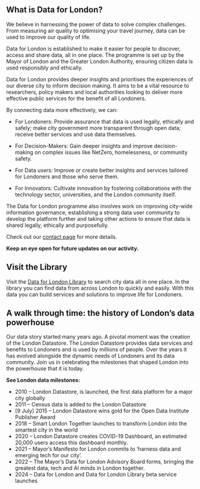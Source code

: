 ## What is Data for London?

We believe in harnessing the power of data to solve complex challenges. From measuring air quality to optimising your travel journey, data can be used to improve our quality of life.

Data for London is established to make it easier for people to discover, access and share data, all in one place. The programme is set up by the Mayor of London and the Greater London Authority, ensuring citizen data is used responsibly and ethically.

Data for London provides deeper insights and prioritises the experiences of our diverse city to inform decision making. It aims to be a vital resource to researchers, policy makers and local authorities looking to deliver more effective public services for the benefit of all Londoners.

By connecting data more effectively, we can:

- For Londoners: Provide assurance that data is used legally, ethically and safely; make city government more transparent through open data; receive better services and use data themselves.

- For Decision-Makers: Gain deeper insights and improve decision-making on complex issues like NetZero, homelessness, or community safety.

- For Data users: Improve or create better insights and services tailored for Londoners and those who serve them.

- For Innovators: Cultivate innovation by fostering collaborations with the technology sector, universities, and the London community itself.

The Data for London programme also involves work on improving city-wide information governance, establishing a strong data user community to develop the platform further and taking other actions to ensure that data is shared legally, ethically and purposefully.

Check out our [contact page](contact.md) for more details.

**Keep an eye open for future updates on our activity.**

## Visit the Library

Visit the [Data for London Library](https://dfl-library.london.gov.uk) to search city data all in one place. In the library you can find data from across London to quickly and easily. With this data you can build services and solutions to improve life for Londoners.

## A walk through time: the history of London’s data powerhouse

Our data story started many years ago. A pivotal moment was the creation of the London Datastore. The London Datastore provides data services and benefits to Londoners and is used by millions of people. Over the years it has evolved alongside the dynamic needs of Londoners and its data community. Join us in celebrating the milestones that shaped London into the powerhouse that it is today.

**See London data milestones:**

- 2010 – London Datastore, is launched, the first data platform for a major city globally
- 2011 – Census data is added to the London Datastore
- [9 July] 2015 – London Datastore wins gold for the Open Data Institute Publisher Award
- 2018 – Smart London Together launches to transform London into the smartest city in the world
- 2020 – London Datastore creates COVID-19 Dashboard, an estimated 20,000 users access this dashboard monthly.
- 2021 – Mayor’s Manifesto for London commits to ‘harness data and emerging tech for our city’.
- 2022 – The Mayor’s Data for London Advisory Board forms, bringing the greatest data, tech and AI minds in London together.
- 2024 – Data for London and Data for London Library beta service launches
